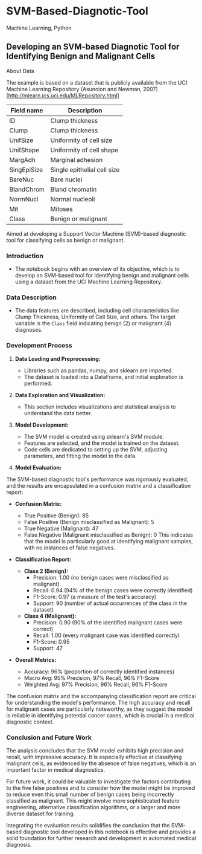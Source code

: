 # SVM-Based-Diagnotic-Tool
Machine Learning, Python

## Developing an SVM-based Diagnotic Tool for Identifying Benign and Malignant Cells

About Data

The example is based on a dataset that is publicly available from the UCI Machine Learning Repository (Asuncion and Newman, 2007)[http://mlearn.ics.uci.edu/MLRepository.html]


|Field name|Description|
|--- |--- |
|ID|Clump thickness|
|Clump|Clump thickness|
|UnifSize|Uniformity of cell size|
|UnifShape|Uniformity of cell shape|
|MargAdh|Marginal adhesion|
|SingEpiSize|Single epithelial cell size|
|BareNuc|Bare nuclei|
|BlandChrom|Bland chromatin|
|NormNucl|Normal nucleoli|
|Mit|Mitoses|
|Class|Benign or malignant|


Aimed at developing a Support Vector Machine (SVM)-based diagnostic tool for classifying cells as benign or malignant.

### Introduction
- The notebook begins with an overview of its objective, which is to develop an SVM-based tool for identifying benign and malignant cells using a dataset from the UCI Machine Learning Repository.

### Data Description
- The data features are described, including cell characteristics like Clump Thickness, Uniformity of Cell Size, and others. The target variable is the `Class` field indicating benign (2) or malignant (4) diagnoses.

### Development Process
1. **Data Loading and Preprocessing:**
   - Libraries such as pandas, numpy, and sklearn are imported.
   - The dataset is loaded into a DataFrame, and initial exploration is performed.

2. **Data Exploration and Visualization:**
   - This section includes visualizations and statistical analysis to understand the data better.

3. **Model Development:**
   - The SVM model is created using sklearn's SVM module.
   - Features are selected, and the model is trained on the dataset.
   - Code cells are dedicated to setting up the SVM, adjusting parameters, and fitting the model to the data.

4. **Model Evaluation:**

The SVM-based diagnostic tool's performance was rigorously evaluated, and the results are encapsulated in a confusion matrix and a classification report:

- **Confusion Matrix:**
  - True Positive (Benign): 85
  - False Positive (Benign misclassified as Malignant): 5
  - True Negative (Malignant): 47
  - False Negative (Malignant misclassified as Benign): 0
  This indicates that the model is particularly good at identifying malignant samples, with no instances of false negatives.

- **Classification Report:**
  - **Class 2 (Benign):**
    - Precision: 1.00 (no benign cases were misclassified as malignant)
    - Recall: 0.94 (94% of the benign cases were correctly identified)
    - F1-Score: 0.97 (a measure of the test's accuracy)
    - Support: 90 (number of actual occurrences of the class in the dataset)
  - **Class 4 (Malignant):**
    - Precision: 0.90 (90% of the identified malignant cases were correct)
    - Recall: 1.00 (every malignant case was identified correctly)
    - F1-Score: 0.95
    - Support: 47

- **Overall Metrics:**
  - Accuracy: 96% (proportion of correctly identified instances)
  - Macro Avg: 95% Precision, 97% Recall, 96% F1-Score
  - Weighted Avg: 97% Precision, 96% Recall, 96% F1-Score

The confusion matrix and the accompanying classification report are critical for understanding the model's performance. The high accuracy and recall for malignant cases are particularly noteworthy, as they suggest the model is reliable in identifying potential cancer cases, which is crucial in a medical diagnostic context.

### Conclusion and Future Work
The analysis concludes that the SVM model exhibits high precision and recall, with impressive accuracy. It is especially effective at classifying malignant cells, as evidenced by the absence of false negatives, which is an important factor in medical diagnostics. 

For future work, it could be valuable to investigate the factors contributing to the five false positives and to consider how the model might be improved to reduce even this small number of benign cases being incorrectly classified as malignant. This might involve more sophisticated feature engineering, alternative classification algorithms, or a larger and more diverse dataset for training.

Integrating the evaluation results solidifies the conclusion that the SVM-based diagnostic tool developed in this notebook is effective and provides a solid foundation for further research and development in automated medical diagnosis.
